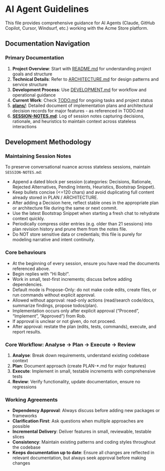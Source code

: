 # AI Agent Guidelines

This file provides comprehensive guidance for AI Agents (Claude, GitHub Copilot, Cursor, Windsurf, etc.) working with the Acme Store platform.

## Documentation Navigation

### Primary Documentation
1. **Project Overview**: Start with [README.md](README.md) for understanding project goals and structure
2. **Technical Details**: Refer to [ARCHITECTURE.md](ARCHITECTURE.md) for design patterns and service structure  
3. **Development Process**: Use [DEVELOPMENT.md](DEVELOPMENT.md) for workflow and operational guidance
4. **Current Work**: Check [TODO.md](TODO.md) for ongoing tasks and project status
5. **[plans/](plans/)**: Detailed document of implementation plans and architectural decision records for major features - as referenced in TODO.md
6. **[SESSION-NOTES.md](SESSION-NOTES.md)**: Log of session notes capturing decisions, rationale, and heuristics to maintain context across stateless interactions

## Development Methodology

### Maintaining Session Notes
To preserve conversational nuance across stateless sessions, maintain `SESSION-NOTES.md`:
* Append a dated block per session (categories: Decisions, Rationale, Rejected Alternatives, Pending Intents, Heuristics, Bootstrap Snippet).
* Keep bullets concise (<=120 chars) and avoid duplicating full content already stored in PLAN / ARCHITECTURE.
* After adding a Decision here, reflect stable ones in the appropriate plan or architecture file during the same or next commit.
* Use the latest Bootstrap Snippet when starting a fresh chat to rehydrate context quickly.
* Periodically compress older entries (e.g. older than 21 sessions) into plan revision history and prune them from the notes file.
* Do NOT store sensitive data or credentials; this file is purely for modeling narrative and intent continuity.

### Core behaviours
- At the beginning of every session, ensure you have read the documents referenced above.
- Begin replies with "Hi Rob!". 
- Work in small, test-first increments; discuss before adding dependencies.
- Default mode is Propose-Only: do not make code edits, create files, or run commands without explicit approval.
- Allowed without approval: read-only actions (read/search code/docs, summarize findings, propose todos/plan).
- Implementation occurs only after explicit approval (“Proceed”, “Implement”, “Approved”) from Rob.
- If approval is unclear or not given, do not proceed.
- After approval: restate the plan (edits, tests, commands), execute, and report results.

### Core Workflow: Analyse → Plan → Execute → Review
1. **Analyse**: Break down requirements, understand existing codebase context
2. **Plan**: Document approach (create PLAN-*.md for major features)  
3. **Execute**: Implement in small, testable increments with comprehensive tests
4. **Review**: Verify functionality, update documentation, ensure no regressions

### Working Agreements
- **Dependency Approval**: Always discuss before adding new packages or frameworks
- **Clarification First**: Ask questions when multiple approaches are possible
- **Incremental Delivery**: Deliver features in small, reviewable, testable slices
- **Consistency**: Maintain existing patterns and coding styles throughout the codebase
- **Keeps documentation up to date**: Ensure all changes are reflected in relevant documentation, but always seek approval before making changes
